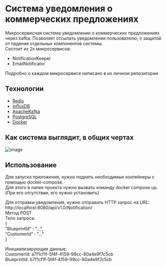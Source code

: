 # Система уведомления о коммерческих предложениях
Микросервисная система уведомления о коммерческих предложениях через kafka.
Позволяет отсылать уведомления пользователю, с защитой от падения отдельных компонентов системы.  
Состоит из 2х микросервисов:  
- NotificationKeeper  
- EmailNotificator

Подробно о каждом микросервисе написано в их личном репозитории

## Технологии  
- [Redis](https://redis.io/)  
- [InfluxDB](https://www.influxdata.com/)  
- [ApacheKafka](https://kafka.apache.org/)  
- [PostgreSQL](https://www.postgresql.org/)
- [Docker](https://www.docker.com)

## Как система выглядит, в общих чертах

![image](https://github.com/user-attachments/assets/a0724284-e91a-40e7-b8f2-228862e20e3d)

  
## Использование  
  
Для запуска приложения, нужно поднять необходимые контейнеры с помощью docker-compose.  
Для этого в папке проекта нужно вызвать команду docker compose up. (При его отсутствии, его нужно установить)  
  
Для отправки уведомления, нужно отправить HTTP запрос на URL:  
http://localhost:8080/api/v1.0/Notification/  
Метод POST  
Тело запроса:  
{  
"BlueprintId" : "...",  
"CustomerId" : "..."  
}  
  
Инициализирующие данные:  
CustomerId: a7f1cf1f-5f4f-4159-99cc-80a4e9f7c5cb  
BlueprintId: b7f1cf1f-5f4f-4159-99cc-80a4e9f7c5cb  
